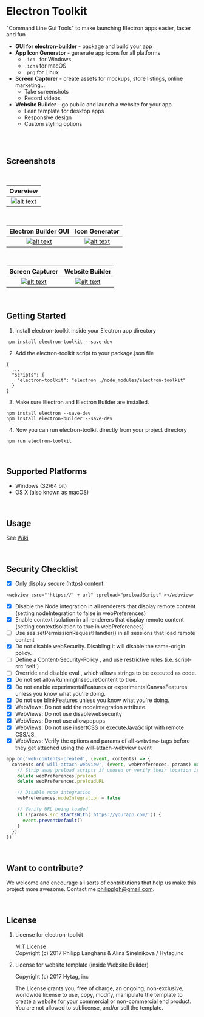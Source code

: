 # Electron Toolkit

"Command Line Gui Tools" to make launching Electron apps easier, faster and fun

- __GUI for [electron-builder](https://github.com/electron-userland/electron-builder)__ - package and build your app
- __App Icon Generator__ - generate app icons for all platforms
  + ```.ico ``` for Windows
  + ``` .icns ``` for macOS
  + ``` .png ``` for Linux
- __Screen Capturer__ - create assets for mockups, store listings, online marketing...
  + Take screenshots 
  + Record videos
- __Website Builder__ - go public and launch a website for your app
  + Lean template for desktop apps
  + Responsive design
  + Custom styling options


<br>
<br>

## Screenshots

<br>

Overview       | 
:-------------------------:|
<a href="https://launchfox.co/docu/overview2.png"  target="_blank"> ![alt text](https://launchfox.co/docu/overview2.png)  </a>|

<br>

 Electron Builder GUI         | Icon Generator  
:-------------------------:|:-------------------------:
 <a href="https://launchfox.co/docu/electron_builder.png"  target="blank"> ![alt text](https://launchfox.co/docu/electron_builder.png) </a> | <a href="https://launchfox.co/docu/icon_generator.png"  target="_blank">  ![alt text](https://launchfox.co/docu/icon_generator.png) </a> 

<br>

  Screen Capturer       |  Website Builder
:-------------------------:|:-------------------------:
 <a href="https://launchfox.co/docu/screen_capture.png"  target="blank">   ![alt text](https://launchfox.co/docu/screen_capture.png) </a> | <a href="https://launchfox.co/docu/website_builder.png"  target="_blank">  ![alt text](https://launchfox.co/docu/website_builder.png) </a>|  



<br>

## Getting Started

1. Install electron-toolkit inside your Electron app directory
```
npm install electron-toolkit --save-dev
```
2. Add the electron-toolkit script to your package.json file
```
{
  ...
  "scripts": {
    "electron-toolkit": "electron ./node_modules/electron-toolkit"
  }
}
```
3. Make sure Electron and Electron Builder are installed.

```
npm install electron --save-dev
npm install electron-builder --save-dev
```

4. Now you can run electron-toolkit directly from your project directory
```
npm run electron-toolkit
```

<br>


## Supported Platforms
- Windows (32/64 bit)
- OS X (also known as macOS)


<br>

## Usage

See <a href="https://github.com/PhilippLgh/electron-toolkit/wiki" target="_blank">Wiki</a>

<br>

## Security Checklist

- [x] Only display secure (https) content:

 `<webview :src="'https://' + url" :preload="preloadScript" ></webview>`
- [x] Disable the Node integration in all renderers that display remote content (setting nodeIntegration to false in webPreferences)
- [x] Enable context isolation in all renderers that display remote content (setting contextIsolation to true in webPreferences)
- [ ] Use ses.setPermissionRequestHandler() in all sessions that load remote content
- [x] Do not disable webSecurity. Disabling it will disable the same-origin policy.
- [ ] Define a Content-Security-Policy , and use restrictive rules (i.e. script-src 'self')
- [ ] Override and disable eval , which allows strings to be executed as code.
- [x] Do not set allowRunningInsecureContent to true.
- [x] Do not enable experimentalFeatures or experimentalCanvasFeatures unless you know what you're doing.
- [x] Do not use blinkFeatures unless you know what you're doing.
- [x] WebViews: Do not add the nodeintegration attribute.
- [x] WebViews: Do not use disablewebsecurity
- [x] WebViews: Do not use allowpopups
- [x] WebViews: Do not use insertCSS or executeJavaScript with remote CSS/JS.
- [x] WebViews: Verify the options and params of all `<webview>` tags before they get attached using the will-attach-webview event
```javascript
app.on('web-contents-created', (event, contents) => {
  contents.on('will-attach-webview', (event, webPreferences, params) => {
    // Strip away preload scripts if unused or verify their location is legitimate
    delete webPreferences.preload
    delete webPreferences.preloadURL

    // Disable node integration
    webPreferences.nodeIntegration = false

    // Verify URL being loaded
    if (!params.src.startsWith('https://yourapp.com/')) {
      event.preventDefault()
    }
  })
})
```

<br>  

## Want to contribute?

We welcome and encourage all sorts of contributions that help us make this project more awesome.
Contact me philipplgh@gmail.com.

<br>

## License

1. License for electron-toolkit

    <a href="https://opensource.org/licenses/MIT" target="_blank">  MIT License </a>
    <br>
    Copyright (c) 2017 Philipp Langhans & Alina Sinelnikova / Hytag,inc
    <br>


2. License for website template (inside Website Builder)

   Copyright (c) 2017 Hytag, inc

   The License grants you, free of charge, an ongoing, non-exclusive, worldwide license to use, copy, modify, manipulate the template to      create a website for your commercial or non-commercial end product. 
   You are not allowed to sublicense, and/or sell the template.


 
